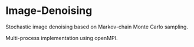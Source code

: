 # Image-Denoising
Stochastic image denoising based on Markov-chain Monte Carlo sampling.

Multi-process implementation using openMPI. 
